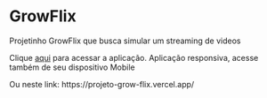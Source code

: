 <h1>GrowFlix</h1>
<p>Projetinho GrowFlix que busca simular um streaming de videos</p>
<p>Clique <a href="https://projeto-grow-flix.vercel.app/" target="_blank" rel="noopener noreferrer">aqui</a> para acessar a aplicação. Aplicação responsiva, acesse também de seu dispositivo Mobile</p>
<p>Ou neste link: https://projeto-grow-flix.vercel.app/</p>